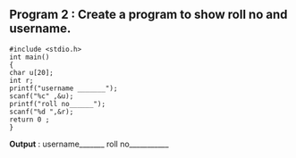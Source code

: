 ## Program 2 : Create a program to show  roll no and username.
```
#include <stdio.h>
int main()
{
char u[20];
int r;
printf("username _______");
scanf("%c" ,&u);
printf("roll no______");
scanf("%d ",&r);
return 0 ;
} 
```
**Output** : username_______
roll no___________
